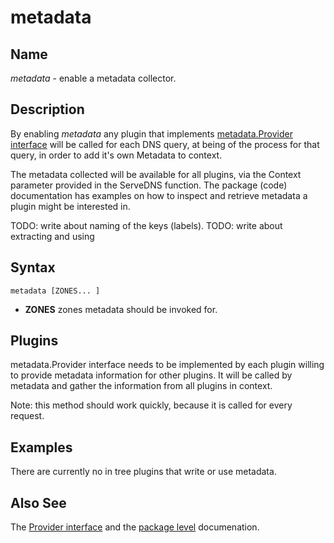 # metadata

## Name

*metadata* - enable a metadata collector.

## Description

By enabling *metadata* any plugin that implements [metadata.Provider
interface](https://godoc.org/github.com/coredns/coredns/plugin/metadata#Provider) will be called for
each DNS query, at being of the process for that query, in order to add it's own Metadata to
context.

The metadata collected will be available for all plugins, via the Context parameter
provided in the ServeDNS function. The package (code) documentation has examples on how to inspect
and retrieve metadata a plugin might be interested in.

TODO: write about naming of the keys (labels).
TODO: write about extracting and using

## Syntax

~~~
metadata [ZONES... ]
~~~

* **ZONES** zones metadata should be invoked for.

## Plugins

metadata.Provider interface needs to be implemented by each plugin willing to provide metadata
information for other plugins. It will be called by metadata and gather the information from all
plugins in context.

Note: this method should work quickly, because it is called for every request.

## Examples

There are currently no in tree plugins that write or use metadata.

## Also See

The [Provider interface](https://godoc.org/github.com/coredns/coredns/plugin/metadata#Provider) and
the [package level](https://godoc.org/github.com/coredns/coredns/plugin/metadata) documenation.
